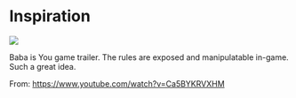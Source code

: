 # Inspiration

![](https://db-feed.s3.amazonaws.com/legacy/Screen_Shot_2018_03_25_at_12_30_29_PM-1521995505450.png)

Baba is You game trailer. The rules are exposed and manipulatable in-game. Such a great idea.

From: https://www.youtube.com/watch?v=Ca5BYKRVXHM